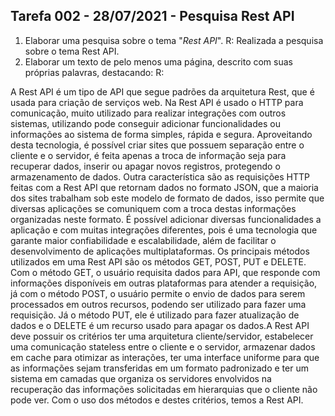 ## Tarefa 002 - 28/07/2021 - Pesquisa Rest API

1. Elaborar uma pesquisa sobre o tema "_Rest API_".
R: Realizada a pesquisa sobre o tema Rest API.
2. Elaborar um texto de pelo menos uma página, descrito com suas próprias palavras, destacando:
R:

A Rest API é um tipo de API que segue padrões da arquitetura Rest, que é usada para criação de serviços web. Na Rest API é usado o HTTP para comunicação, muito utilizado para realizar integrações com outros sistemas, utilizando  pode conseguir adicionar funcionalidades ou informações ao sistema de forma simples, rápida e segura. Aproveitando desta tecnologia, é possível criar sites que possuem separação entre o cliente e o servidor, é feita apenas a troca de informação seja para recuperar dados, inserir ou apagar novos registros, protegendo o armazenamento de dados.
Outra característica são as requisições HTTP feitas com a Rest API que retornam dados no formato JSON, que a maioria dos sites trabalham sob este modelo de formato de dados, isso permite que diversas aplicações se comuniquem com a troca destas informações organizadas neste formato. É possível adicionar diversas funcionalidades a aplicação e com muitas integrações diferentes, pois é uma tecnologia que garante maior confiabilidade e escalabilidade, além de facilitar o desenvolvimento de aplicações multiplataformas. 
Os principais métodos utilizados em uma Rest API são os métodos GET, POST, PUT e DELETE. Com o método GET, o usuário requisita dados para API, que responde com informações disponíveis em outras plataformas para atender a requisição, já com o método POST, o usuário permite o envio de dados para serem processados em outros recursos, podendo ser utilizado para fazer uma requisição. Já o método PUT, ele é utilizado para fazer atualização de dados e o DELETE é um recurso usado para apagar os dados.A Rest API deve possuir os critérios ter uma arquitetura cliente/servidor, estabelecer uma comunicação stateless entre o cliente e o servidor, armazenar dados em cache para otimizar as interações, ter uma interface uniforme para que as informações sejam transferidas em um formato padronizado e ter um sistema em camadas que organiza os servidores envolvidos na recuperação das informações solicitadas em hierarquias que o cliente não pode ver. Com o uso dos métodos e destes critérios, temos a Rest API.
